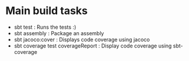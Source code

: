 # Main build tasks

- sbt test : Runs the tests :)
- sbt assembly : Package an assembly
- sbt jacoco:cover : Displays code coverage using jacoco
- sbt coverage test coverageReport : Display code coverage using sbt-coverage